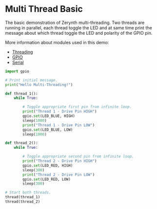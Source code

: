 # Multi Thread Basic

The basic demonstration of Zerynth multi-threading. Two threads are running in parallel, each thread toggle the LED and at same time print the message about which thread toggle the LED and polarity of the GPIO pin.

More information about modules used in this demo:

- [Threading](../reference/libs/stdlib/threading.md)
- [GPIO](../reference/libs/stdlib/gpio.md)
- [Serial](../reference/libs/stdlib/serial.md)

```python
import gpio

# Print initial message.
print("Hello Multi-Threading!")

def thread_1():
    while True:

        # Toggle appropriate first pin from infinite loop.
        print("Thread 1 - Drive Pin HIGH")
        gpio.set(LED_BLUE, HIGH)
        sleep(1000)
        print("Thread 1 - Drive Pin LOW")
        gpio.set(LED_BLUE, LOW)
        sleep(1000)

def thread_2():
    while True:

        # Toggle appropriate second pin from infinite loop.
        print("Thread 2 - Drive Pin HIGH")
        gpio.set(LED_RED, HIGH)
        sleep(300)
        print("Thread 2 - Drive Pin LOW")
        gpio.set(LED_RED, LOW)
        sleep(300)

# Start both threads.
thread(thread_1)
thread(thread_2)
```
